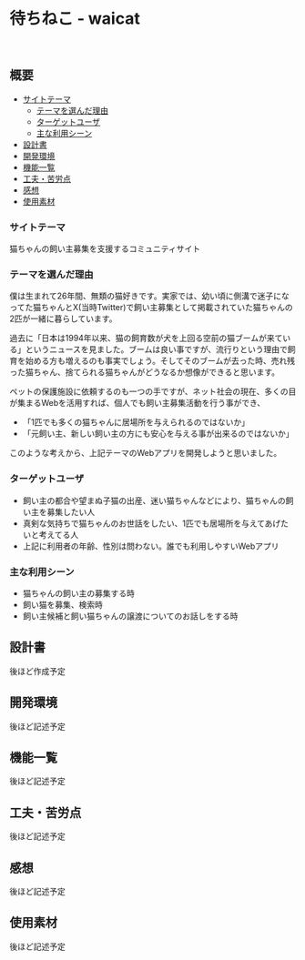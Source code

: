 # 待ちねこ - waicat
​
## 概要
- [サイトテーマ](#サイトテーマ)
  - [テーマを選んだ理由](#テーマを選んだ理由)
  - [ターゲットユーザ](#ターゲットユーザ)
  - [主な利用シーン](#主な利用シーン)
- [設計書](#設計書)
- [開発環境](#開発環境)
- [機能一覧](#機能一覧)
- [工夫・苦労点](#工夫・苦労点)
- [感想](#感想)
- [使用素材](#使用素材)

### サイトテーマ
猫ちゃんの飼い主募集を支援するコミュニティサイト
​
### テーマを選んだ理由  
僕は生まれて26年間、無類の猫好きです。実家では、幼い頃に側溝で迷子になってた猫ちゃんとX(当時Twitter)で飼い主募集として掲載されていた猫ちゃんの2匹が一緒に暮らしています。  

過去に「日本は1994年以来、猫の飼育数が犬を上回る空前の猫ブームが来ている」というニュースを見ました。ブームは良い事ですが、流行りという理由で飼育を始める方も増えるのも事実でしょう。そしてそのブームが去った時、売れ残った猫ちゃん、捨てられる猫ちゃんがどうなるか想像ができると思います。  

ペットの保護施設に依頼するのも一つの手ですが、ネット社会の現在、多くの目が集まるWebを活用すれば、個人でも飼い主募集活動を行う事ができ、  

- 「1匹でも多くの猫ちゃんに居場所を与えられるのではないか」
- 「元飼い主、新しい飼い主の方にも安心を与える事が出来るのではないか」

このような考えから、上記テーマのWebアプリを開発しようと思いました。
​
### ターゲットユーザ
- 飼い主の都合や望まぬ子猫の出産、迷い猫ちゃんなどにより、猫ちゃんの飼い主を募集したい人
- 真剣な気持ちで猫ちゃんのお世話をしたい、1匹でも居場所を与えてあげたいと考えてる人
- 上記に利用者の年齢、性別は問わない。誰でも利用しやすいWebアプリ
​
### 主な利用シーン
- 猫ちゃんの飼い主の募集する時
- 飼い猫を募集、検索時
- 飼い主候補と飼い猫ちゃんの譲渡についてのお話しをする時
​
## 設計書
後ほど作成予定
​
## 開発環境
後ほど記述予定
<!-- - OS：Linux(CentOS)
- 言語：HTML,CSS,JavaScript,Ruby,SQL
- フレームワーク：Ruby on Rails
- JSライブラリ：jQuery
- IDE：Cloud9 -->

## 機能一覧
後ほど記述予定

## 工夫・苦労点
後ほど記述予定

## 感想
後ほど記述予定

## 使用素材
後ほど記述予定
<!-- - 外部サービスの画像素材・音声素材を使用した場合は、必ずサービス名とURLを明記してください。
- アプリケーションの実装に使用したgem/bootstrapのリファレンスなどの記載は不要です。
- 使用しない場合は、使用素材の項目をREADMEから削除してください。
折りたたむ -->
